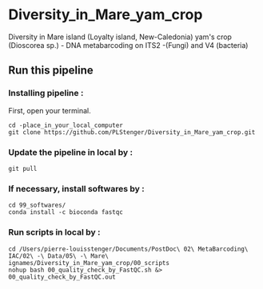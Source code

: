 # Diversity_in_Mare_yam_crop
Diversity in Mare island (Loyalty island, New-Caledonia) yam's crop (Dioscorea sp.) - DNA metabarcoding on ITS2 -(Fungi) and V4 (bacteria)

## Run this pipeline

### Installing pipeline :

First, open your terminal.

    cd -place_in_your_local_computer
    git clone https://github.com/PLStenger/Diversity_in_Mare_yam_crop.git

### Update the pipeline in local by :

    git pull
    
### If necessary, install softwares by :   

    cd 99_softwares/
    conda install -c bioconda fastqc

### Run scripts in local by :

    cd /Users/pierre-louisstenger/Documents/PostDoc\ 02\ MetaBarcoding\ IAC/02\ -\ Data/05\ -\ Mare\ ignames/Diversity_in_Mare_yam_crop/00_scripts
    nohup bash 00_quality_check_by_FastQC.sh &> 00_quality_check_by_FastQC.out
